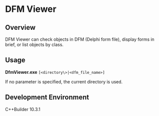 # DFM Viewer

## Overview
DFM Viewer can check objects in DFM (Delphi form file), display forms in brief, or list objects by class.

## Usage
**DfmViewer.exe** `[<directory\>|<dfm_file_name>]`

If no parameter is specified, the current directory is used.  

## Development Environment
C++Builder 10.3.1
